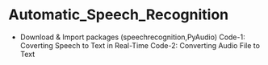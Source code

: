 # Automatic_Speech_Recognition

- Download & Import packages (speechrecognition,PyAudio)
Code-1: Coverting Speech to Text in Real-Time
Code-2: Converting Audio File to Text
